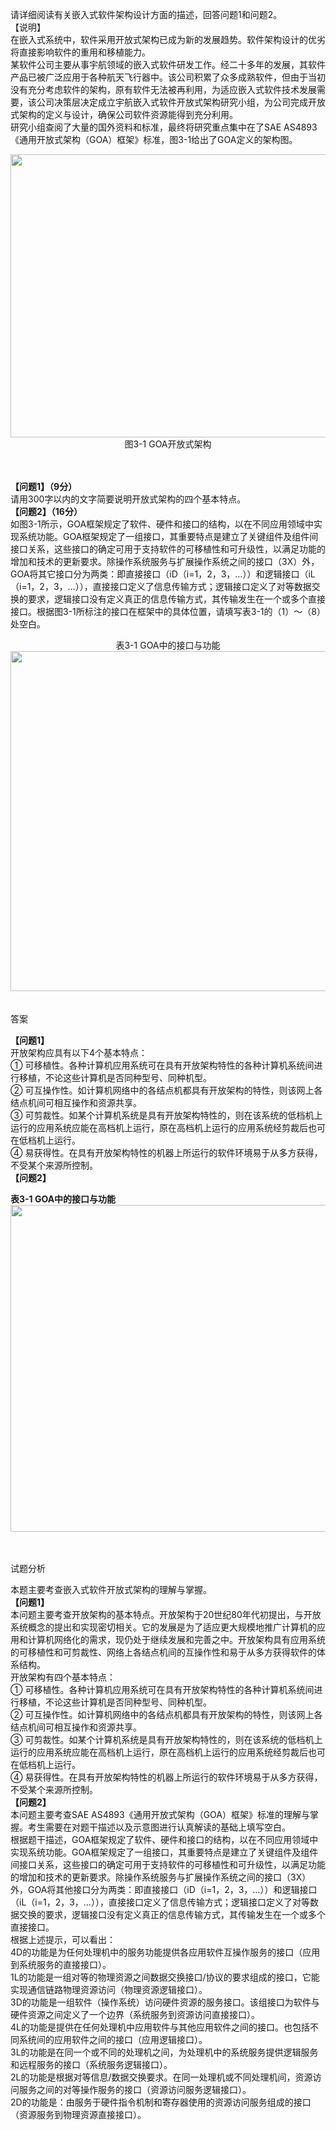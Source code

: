 <div class="detail lh2"><p>请详细阅读有关嵌入式软件架构设计方面的描述，回答问题1和问题2。<br/>【说明】<br/>在嵌入式系统中，软件采用开放式架构已成为新的发展趋势。软件架构设计的优劣将直接影响软件的重用和移植能力。<br/>某软件公司主要从事宇航领域的嵌入式软件研发工作。经二十多年的发展，其软件产品已被广泛应用于各种航天飞行器中。该公司积累了众多成熟软件，但由于当初没有充分考虑软件的架构，原有软件无法被再利用，为适应嵌入式软件技术发展需要，该公司决策层决定成立宇航嵌入式软件开放式架构研究小组，为公司完成开放式架构的定义与设计，确保公司软件资源能得到充分利用。<br/>研究小组查阅了大量的国外资料和标准，最终将研究重点集中在了SAE AS4893《通用开放式架构（GOA）框架》标准，图3-1给出了GOA定义的架构图。</p><p></p><div style="text-align: center;">    <img alt="" src="https://lstatic.xisaiwang.com/tiku/uploadfiles/2016-03/3291b53cd5d04513a77cb37e340bd08d_.png" style="width: 638px; height: 453px;"/></div><div style="text-align: center;">图3-1 GOA开放式架构</div><br/><br/><p>
<strong>【问题1】（9分）</strong><br/>请用300字以内的文字简要说明开放式架构的四个基本特点。<br/>
<strong>【问题2】（16分）</strong><br/>如图3-1所示，GOA框架规定了软件、硬件和接口的结构，以在不同应用领域中实现系统功能。GOA框架规定了一组接口，其重要特点是建立了关键组件及组件间接口关系，这些接口的确定可用于支持软件的可移植性和可升级性，以满足功能的增加和技术的更新要求。除操作系统服务与扩展操作系统之间的接口（3X）外，GOA将其它接口分为两类：即直接接口（iD（i=1，2，3，…））和逻辑接口（iL（i=1，2，3，…）），直接接口定义了信息传输方式；逻辑接口定义了对等数据交换的要求，逻辑接口没有定义真正的信息传输方式，其传输发生在一个或多个直接接口。根据图3-1所标注的接口在框架中的具体位置，请填写表3-1的（1）～（8）处空白。<br/></p><div style="text-align: center;">表3-1 GOA中的接口与功能</div><div style="text-align: center;"><img alt="" src="https://lstatic.xisaiwang.com/tiku/uploadfiles/2016-03/bd76a9425d204fcb8ce21548322a9041_.png" style="width: 744px; height: 544px;"/></div>
<br/><br/>答案<br/><p>
<strong>【问题1</strong><strong>】</strong><br/>
开放架构应具有以下4个基本特点：<br/>
① 可移植性。各种计算机应用系统可在具有开放架构特性的各种计算机系统间进行移植，不论这些计算机是否同种型号、同种机型。<br/>
② 可互操作性。如计算机网络中的各结点机都具有开放架构的特性，则该网上各结点机间可相互操作和资源共享。<br/>
③ 可剪裁性。如某个计算机系统是具有开放架构特性的，则在该系统的低档机上运行的应用系统应能在高档机上运行，原在高档机上运行的应用系统经剪裁后也可在低档机上运行。<br/>
④ 易获得性。在具有开放架构特性的机器上所运行的软件环境易于从多方获得，不受某个来源所控制。<br/>
<strong>【问题</strong><strong>2</strong><strong>】</strong></p>
<p>
<strong>表3-1 GOA中的接口与功能</strong><img alt="" src="https://lstatic.xisaiwang.com/tiku/uploadfiles/2016-03/ea5aa90b62084b87a4bb466c26ba90df_.png" style="width: 729px; height: 523px;"/></p><br/><br/>试题分析<br/><p>
本题主要考查嵌入式软件开放式架构的理解与掌握。<br/>
<strong>【问题1</strong><strong>】</strong><br/>
本问题主要考查开放架构的基本特点。开放架构于20世纪80年代初提出，与开放系统概念的提出和实现密切相关。它的发展是为了适应更大规模地推广计算机的应用和计算机网络化的需求，现仍处于继续发展和完善之中。开放架构具有应用系统的可移植性和可剪裁性、网络上各结点机间的互操作性和易于从多方获得软件的体系结构。<br/>
开放架构有四个基本特点：<br/>
① 可移植性。各种计算机应用系统可在具有开放架构特性的各种计算机系统间进行移植，不论这些计算机是否同种型号、同种机型。<br/>
② 可互操作性。如计算机网络中的各结点机都具有开放架构的特性，则该网上各结点机间可相互操作和资源共享。<br/>
③ 可剪裁性。如某个计算机系统是具有开放架构特性的，则在该系统的低档机上运行的应用系统应能在高档机上运行，原在高档机上运行的应用系统经剪裁后也可在低档机上运行。<br/>
④ 易获得性。在具有开放架构特性的机器上所运行的软件环境易于从多方获得，不受某个来源所控制。<br/>
<strong>【问题</strong><strong>2</strong><strong>】</strong><br/>
本问题主要考查SAE AS4893《通用开放式架构（GOA）框架》标准的理解与掌握。考生需要在对题干描述以及示意图进行认真解读的基础上填写空白。<br/>
根据题干描述，GOA框架规定了软件、硬件和接口的结构，以在不同应用领域中实现系统功能。GOA框架规定了一组接口，其重要特点是建立了关键组件及组件间接口关系，这些接口的确定可用于支持软件的可移植性和可升级性，以满足功能的增加和技术的更新要求。除操作系统服务与扩展操作系统之间的接口（3X）外，GOA将其他接口分为两类：即直接接口（iD（i=1，2，3，…））和逻辑接口（iL（i=1，2，3，…）），直接接口定义了信息传输方式；逻辑接口定义了对等数据交换的要求，逻辑接口没有定义真正的信息传输方式，其传输发生在一个或多个直接接口。<br/>
根据上述提示，可以看出：<br/>
4D的功能是为任何处理机中的服务功能提供各应用软件互操作服务的接口（应用到系统服务的直接接口）。<br/>
1L的功能是一组对等的物理资源之间数据交换接口/协议的要求组成的接口，它能实现通信链路物理资源访问（物理资源逻辑接口）。<br/>
3D的功能是一组软件（操作系统）访问硬件资源的服务接口。该组接口为软件与硬件资源之间定义了一个边界（系统服务到资源访问直接接口）。<br/>
4L的功能是提供在任何处理机中应用软件与其他应用软件之间的接口。也包括不同系统间的应用软件之间的接口（应用逻辑接口）。<br/>
3L的功能是在同一个或不同的处理机之间，为处理机中的系统服务提供逻辑服务和远程服务的接口（系统服务逻辑接口）。<br/>
2L的功能是根据对等信息/数据交换要求。在同一处理机或不同处理机间，资源访问服务之间的对等操作服务的接口（资源访问服务逻辑接口）。<br/>
2D的功能是：由服务于硬件指令机制和寄存器使用的资源访问服务组成的接口（资源服务到物理资源直接接口）。</p></div>